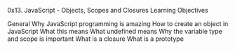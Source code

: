 0x13. JavaScript - Objects, Scopes and Closures
Learning Objectives

General
	Why JavaScript programming is amazing
	How to create an object in JavaScript
	What this means
	What undefined means
	Why the variable type and scope is important
	What is a closure
	What is a prototype

